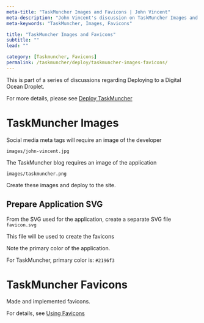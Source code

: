 ```yaml
---
meta-title: "TaskMuncher Images and Favicons | John Vincent"
meta-description: "John Vincent's discussion on TaskMuncher Images and Favicons"
meta-keywords: "TaskMuncher, Images, Favicons"

title: "TaskMuncher Images and Favicons"
subtitle: ""
lead: ""

category: [Taskmuncher, Favicons]
permalink: /taskmuncher/deploy/taskmuncher-images-favicons/
---
```


This is part of a series of discussions regarding Deploying to a Digital Ocean Droplet.

For more details, please see 
[Deploy TaskMuncher](/taskmuncher/overview/#deploy)

<!-- end -->

# TaskMuncher Images

Social media meta tags will require an image of the developer

```
images/john-vincent.jpg
```

The TaskMuncher blog requires an image of the application

```
images/taskmuncher.png
```

Create these images and deploy to the site.

## Prepare Application SVG

From the SVG used for the application, create a separate SVG file `favicon.svg`

This file will be used to create the favicons

Note the primary color of the application.

For TaskMuncher, primary color is: `#2196f3`


# TaskMuncher Favicons

Made and implemented favicons. 

For details, see [Using Favicons](/website/using-favicons/)
